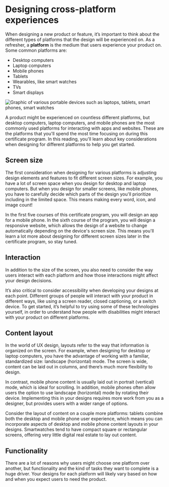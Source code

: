 # Designing cross-platform experiences

When designing a new product or feature, it’s important to think about the different types of platforms that the design will be experienced on. As a refresher, a **platform** is the medium that users experience your product on. Some common platforms are:

* Desktop computers
* Laptop computers
* Mobile phones
* Tablets
* Wearables, like smart watches
* TVs
* Smart displays

![Graphic of various portable devices such as laptops, tablets, smart phones, smart watches](https://d3c33hcgiwev3.cloudfront.net/imageAssetProxy.v1/Mq3e5wUeTFmt3ucFHhxZZg_181dfe02d0cf4baf9cadc7f94d5ddbe9_UX_C1_M2_L4_R1_A.png?expiry=1719446400000&hmac=titeCJwHekuJT4gEU6RBI6s7bczJd7uYFB7LN6ZMXIU)

A product might be experienced on countless different platforms, but desktop computers, laptop computers, and mobile phones are the most commonly used platforms for interacting with apps and websites. These are the platforms that you'll spend the most time focusing on during this certificate program. In this reading, you'll learn about key considerations when designing for different platforms to help you get started.

## Screen size

The first consideration when designing for various platforms is adjusting design elements and features to fit different screen sizes. For example, you have a lot of screen space when you design for desktop and laptop computers. But when you design for smaller screens, like mobile phones, you have to carefully decide which parts of the design you'll prioritize including in the limited space. This means making every word, icon, and image count!

In the first five courses of this certificate program, you will design an app for a mobile phone. In the sixth course of the program, you will design a responsive website, which allows the design of a website to change automatically depending on the device's screen size. This means you'll learn a lot more about designing for different screen sizes later in the certificate program, so stay tuned.

## Interaction

In addition to the size of the screen, you also need to consider the way users interact with each platform and how those interactions might affect your design decisions.

It’s also critical to consider accessibility when developing your designs at each point. Different groups of people will interact with your product in different ways, like using a screen reader, closed captioning, or a switch device. To get started, it’s helpful to try using some of these technologies yourself, in order to understand how people with disabilities might interact with your product on different platforms.

## Content layout

In the world of UX design, layouts refer to the way that information is organized on the screen. For example, when designing for desktop or laptop computers, you have the advantage of working with a familiar, standardized size: landscape (horizontal) mode. The screen is wide, content can be laid out in columns, and there’s much more flexibility to design.

In contrast, mobile phone content is usually laid out in portrait (vertical) mode, which is ideal for scrolling. In addition, mobile phones often allow users the option to use landscape (horizontal) mode by rotating their device. Implementing this in your designs requires more work from you as a designer, but provides users with a wider range of options.

Consider the layout of content on a couple more platforms: tablets combine both the desktop and mobile phone user experience, which means you can incorporate aspects of desktop and mobile phone content layouts in your designs. Smartwatches tend to have compact square or rectangular screens, offering very little digital real estate to lay out content.

## Functionality

There are a lot of reasons why users might choose one platform over another, but functionality and the kind of tasks they want to complete is a huge driver. Your designs for each platform will likely vary based on how and when you expect users to need the product.
